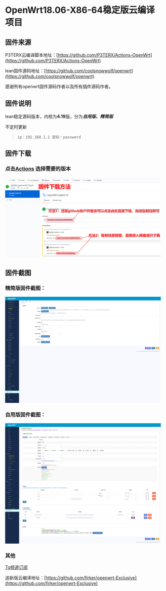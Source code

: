 # OpenWrt18.06-X86-64稳定版云编译项目

## 固件来源

P3TERX云编译脚本地址：[https://github.com/P3TERX/Actions-OpenWrt](https://github.com/P3TERX/Actions-OpenWrt)

lean固件源码地址：[https://github.com/coolsnowwolf/openwrt](https://github.com/coolsnowwolf/openwrt)

感谢所有openwrt固件源码作者以及所有插件源码作者。

## 固件说明

lean稳定源码版本，内核为**4.19**版，分为***自用版、精简版***

不定时更新

> `ip：192.168.1.1 密码：password`

## 固件下载

### 点击[Actions](https://github.com/firkerword/openwrt-stable-version/actions)  选择需要的版本
![avatar](boc/c.png)

## 固件截图

### 精简版固件截图：
![avatar](boc/a.png)
### 自用版固件截图：
![avatar](boc/b.png)

### 其他

[Tg频道订阅](https://t.me/zhinengchaoshenzhe)

追新版云编译地址：[https://github.com/firker/openwrt-Exclusive](https://github.com/firker/openwrt-Exclusive)



